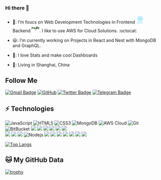### Hi there 👋

- 🥙: I’m foucs on Web Development Technologies in Frontend <img src="https://raw.githubusercontent.com/devicons/devicon/master/icons/react/react-original-wordmark.svg" alt="react" width="25" height="25" /> Backend <img src="https://raw.githubusercontent.com/devicons/devicon/master/icons/nodejs/nodejs-original-wordmark.svg" alt="nodejs" width="25" height="25" />. I like to use AWS for Cloud Solutions. :octocat:

<!-- 🚀 Some of my main projects: -->

- 😃: I’m currently working on Projects in React and Nest with MongoDB and GraphQL.

<!--[![ReadMe Card](https://github-readme-stats.vercel.app/api/pin/?username=minoveaz&repo=angular-web-portfolio)](https://github.com/minoveaz/angular-web-portfolio)

[![ReadMe Card](https://github-readme-stats.vercel.app/api/pin/?username=minoveaz&repo=node-app)](https://github.com/minoveaz/node-app)

-->

- 🍪: I love Stats and make cool Dashboards


- 🚩:  Living in Shanghai, China
</p>


## Follow Me



[![Gmail Badge](https://img.shields.io/badge/-alexsupa597@gmail.com-c14438?style=flat-square&logo=Gmail&logoColor=white&link=mailto:alexsupa597@gmail.com)](mailto:alexsupa597@gmail.com)
[![GitHub](https://img.shields.io/badge/-GitHub-181717?style=flat-square&logo=github&logoColor=white&link=https://github.com/alexsupa597)](https://github.com/alexsupa597)
[![Twitter Badge](https://img.shields.io/badge/-Follow_on_X-00acee?style=flat-square&logo=X&logoColor=white)](https://x.com/alexsupa597?screen_name=alexsupa597 "Follow on Twitter")
[![Telegram Badge](https://img.shields.io/badge/-Telegram-00acee?style=flat-square&logo=Telegram&logoColor=white)](https://t.me/alex_supa?screen_name=alexsupa597 "Follow on Telegram")

<!--[![Linkedin Badge](https://img.shields.io/badge/-minoveaz-blue?style=flat-square&logo=Linkedin&logoColor=white&link=https://www.linkedin.com/in/minoveaz/)](https://www.linkedin.com/in/minoveaz/)-->

## ⚡ Technologies

![JavaScript](https://img.shields.io/badge/-JavaScript-black?style=flat-square&logo=javascript)
![HTML5](https://img.shields.io/badge/-HTML5-E34F26?style=flat-square&logo=html5&logoColor=white)
![CSS3](https://img.shields.io/badge/-CSS3-1572B6?style=flat-square&logo=css3)
![MongoDB](https://img.shields.io/badge/-MongoDB-black?style=flat-square&logo=mongodb)
![AWS Cloud](https://img.shields.io/badge/AWS%20Cloud-black?style=flat-square&logo=aws-cloud)
![Git](https://img.shields.io/badge/-Git-black?style=flat-square&logo=git)
![BitBucket](https://img.shields.io/badge/-BitBucket-darkblue?style=flat-square&logo=bitbucket)
<img src="https://img.shields.io/badge/-Visual%20Studio%20Code-23A9F2?style=flat-square&logo=Visual%20Studio%20Code&logoColor=white"/>
<img src="https://img.shields.io/badge/-Git-F44D27?style=flat-square&logo=Git&logoColor=white"/>
<img src="https://img.shields.io/badge/-NPM-CB3837?style=flat-square&logo=NPM&logoColor=white"/>
<img src="https://img.shields.io/badge/-Slack-E01563?style=flat-square&logo=Slack&logoColor=white"/>
<img src="https://img.shields.io/badge/-MySQL-F29111?style=flat-square&logo=MySQL&logoColor=white"/>
<img src="https://img.shields.io/badge/-Notion-000000?style=flat-square&logo=Notion&logoColor=white"/>
<br/>
<img src="https://img.shields.io/badge/-React.js-42B883?style=flat-square&logo=React.js&logoColor=white"/>
<img src="https://img.shields.io/badge/-NEXT-F44D27?style=flat-square&logo=NEXT&logoColor=white"/>
<img src="https://img.shields.io/badge/-Vue.js-42B883?style=flat-square&logo=Vue.js&logoColor=white"/>
![Nodejs](https://img.shields.io/badge/-Nodejs-black?style=flat-square&logo=Node.js)
<img src="https://img.shields.io/badge/-Nest-FA6400?style=flat-square&logo=Nest&logoColor=white"/>
<img src="https://img.shields.io/badge/-WebPack-1C78C0?style=flat-square&logo=WebPack&logoColor=white"/>
<img src="https://img.shields.io/badge/-Vite-1C78C0?style=flat-square&logo=Vite&logoColor=white"/>
<img src="https://img.shields.io/badge/-Storybook-FF4785?style=flat-square&logo=Storybook&logoColor=white"/>
<img src="https://img.shields.io/badge/-ESLint-4B32C3?style=flat-square&logo=ESLint&logoColor=white"/>
<img src="https://img.shields.io/badge/-Google%20Cloud-4285F4?style=flat-square&logo=Google%20Cloud&logoColor=white"/>
<img src="https://img.shields.io/badge/-SUPABASE-123F6D?style=flat-square&logo=SUPABASE&logoColor=white"/>


<!-- ![Github Stats](https://github-readme-stats.vercel.app/api?username=minoveaz&count_private=true&show_icons=true) -->

[![Top Langs](https://github-readme-stats.vercel.app/api/top-langs/?username=alexsupa597&layout=compact)](https://github.com/alexsupa597/github-readme-stats)


## **🐱 My GitHub Data** 


<p>
  
  [![trophy](https://github-profile-trophy.vercel.app/?username=alexsupa597)](https://github.com/alexsupa597)
  
</p>

<!--
**I'm a Night 🦉** 

```text
🌞 Morning                25 commits          ██░░░░░░░░░░░░░░░░░░░░░░░   06.10 % 
🌆 Daytime                65 commits          ████░░░░░░░░░░░░░░░░░░░░░   15.85 % 
🌃 Evening                287 commits         ██████████████████░░░░░░░   70.00 % 
🌙 Night                  33 commits          ██░░░░░░░░░░░░░░░░░░░░░░░   08.05 % 
```
📅 **I'm Most Productive on Wednesday** 

```text
Monday                   66 commits          ████░░░░░░░░░░░░░░░░░░░░░   16.10 % 
Tuesday                  80 commits          █████░░░░░░░░░░░░░░░░░░░░   19.51 % 
Wednesday                83 commits          █████░░░░░░░░░░░░░░░░░░░░   20.24 % 
Thursday                 73 commits          ████░░░░░░░░░░░░░░░░░░░░░   17.80 % 
Friday                   59 commits          ████░░░░░░░░░░░░░░░░░░░░░   14.39 % 
Saturday                 30 commits          ██░░░░░░░░░░░░░░░░░░░░░░░   07.32 % 
Sunday                   19 commits          █░░░░░░░░░░░░░░░░░░░░░░░░   04.63 % 
```


📊 **This Week I Spent My Time On** 

```text
🕑︎ Time Zone: Europe/Madrid

💬 Programming Languages: 
No Activity Tracked This Week

🔥 Editors: 
No Activity Tracked This Week

🐱‍💻 Projects: 
No Activity Tracked This Week

💻 Operating System: 
No Activity Tracked This Week
```

**I Mostly Code in TypeScript** 

```text
TypeScript               6 repos             █████████░░░░░░░░░░░░░░░░   35.29 % 
HTML                     5 repos             ███████░░░░░░░░░░░░░░░░░░   29.41 % 
JavaScript               3 repos             ████░░░░░░░░░░░░░░░░░░░░░   17.65 % 
Jupyter Notebook         1 repo              █░░░░░░░░░░░░░░░░░░░░░░░░   05.88 % 
Python                   1 repo              █░░░░░░░░░░░░░░░░░░░░░░░░   05.88 % 
```

## **Timeline**
-->



<!--
**minoveaz/minoveaz** is a ✨ _special_ ✨ repository because its `README.md` (this file) appears on your GitHub profile.

Here are some ideas to get you started:

- 🔭 I’m currently working on ...

- 👯 I’m looking to collaborate on ...
- 🤔 I’m looking for help with ...
- 💬 Ask me about ...
- 📫 How to reach me: ...
- 😄 Pronouns: ...
- ⚡ Fun fact: ...
-->

